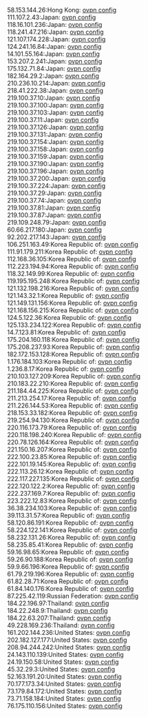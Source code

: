 58.153.144.26:Hong Kong: [ovpn config](vpn/58_153_144_26.ovpn)  
111.107.2.43:Japan: [ovpn config](vpn/111_107_2_43.ovpn)  
118.16.101.236:Japan: [ovpn config](vpn/118_16_101_236.ovpn)  
118.241.47.216:Japan: [ovpn config](vpn/118_241_47_216.ovpn)  
121.107.174.228:Japan: [ovpn config](vpn/121_107_174_228.ovpn)  
124.241.16.84:Japan: [ovpn config](vpn/124_241_16_84.ovpn)  
14.101.55.164:Japan: [ovpn config](vpn/14_101_55_164.ovpn)  
153.207.2.241:Japan: [ovpn config](vpn/153_207_2_241.ovpn)  
175.132.71.84:Japan: [ovpn config](vpn/175_132_71_84.ovpn)  
182.164.29.2:Japan: [ovpn config](vpn/182_164_29_2.ovpn)  
210.236.10.214:Japan: [ovpn config](vpn/210_236_10_214.ovpn)  
218.41.222.38:Japan: [ovpn config](vpn/218_41_222_38.ovpn)  
219.100.37.10:Japan: [ovpn config](vpn/219_100_37_10.ovpn)  
219.100.37.100:Japan: [ovpn config](vpn/219_100_37_100.ovpn)  
219.100.37.103:Japan: [ovpn config](vpn/219_100_37_103.ovpn)  
219.100.37.11:Japan: [ovpn config](vpn/219_100_37_11.ovpn)  
219.100.37.126:Japan: [ovpn config](vpn/219_100_37_126.ovpn)  
219.100.37.131:Japan: [ovpn config](vpn/219_100_37_131.ovpn)  
219.100.37.154:Japan: [ovpn config](vpn/219_100_37_154.ovpn)  
219.100.37.158:Japan: [ovpn config](vpn/219_100_37_158.ovpn)  
219.100.37.159:Japan: [ovpn config](vpn/219_100_37_159.ovpn)  
219.100.37.190:Japan: [ovpn config](vpn/219_100_37_190.ovpn)  
219.100.37.196:Japan: [ovpn config](vpn/219_100_37_196.ovpn)  
219.100.37.200:Japan: [ovpn config](vpn/219_100_37_200.ovpn)  
219.100.37.224:Japan: [ovpn config](vpn/219_100_37_224.ovpn)  
219.100.37.29:Japan: [ovpn config](vpn/219_100_37_29.ovpn)  
219.100.37.74:Japan: [ovpn config](vpn/219_100_37_74.ovpn)  
219.100.37.81:Japan: [ovpn config](vpn/219_100_37_81.ovpn)  
219.100.37.87:Japan: [ovpn config](vpn/219_100_37_87.ovpn)  
219.109.248.79:Japan: [ovpn config](vpn/219_109_248_79.ovpn)  
60.66.217.180:Japan: [ovpn config](vpn/60_66_217_180.ovpn)  
92.202.217.143:Japan: [ovpn config](vpn/92_202_217_143.ovpn)  
106.251.163.49:Korea Republic of: [ovpn config](vpn/106_251_163_49.ovpn)  
111.91.179.211:Korea Republic of: [ovpn config](vpn/111_91_179_211.ovpn)  
112.168.36.105:Korea Republic of: [ovpn config](vpn/112_168_36_105.ovpn)  
112.223.194.94:Korea Republic of: [ovpn config](vpn/112_223_194_94.ovpn)  
118.32.149.99:Korea Republic of: [ovpn config](vpn/118_32_149_99.ovpn)  
119.195.195.248:Korea Republic of: [ovpn config](vpn/119_195_195_248.ovpn)  
121.132.198.216:Korea Republic of: [ovpn config](vpn/121_132_198_216.ovpn)  
121.143.32.1:Korea Republic of: [ovpn config](vpn/121_143_32_1.ovpn)  
121.149.131.156:Korea Republic of: [ovpn config](vpn/121_149_131_156.ovpn)  
121.168.156.215:Korea Republic of: [ovpn config](vpn/121_168_156_215.ovpn)  
124.5.122.36:Korea Republic of: [ovpn config](vpn/124_5_122_36.ovpn)  
125.133.234.122:Korea Republic of: [ovpn config](vpn/125_133_234_122.ovpn)  
14.7.123.81:Korea Republic of: [ovpn config](vpn/14_7_123_81.ovpn)  
175.204.160.118:Korea Republic of: [ovpn config](vpn/175_204_160_118.ovpn)  
175.208.237.93:Korea Republic of: [ovpn config](vpn/175_208_237_93.ovpn)  
182.172.153.128:Korea Republic of: [ovpn config](vpn/182_172_153_128.ovpn)  
1.176.184.103:Korea Republic of: [ovpn config](vpn/1_176_184_103.ovpn)  
1.236.8.17:Korea Republic of: [ovpn config](vpn/1_236_8_17.ovpn)  
210.103.127.209:Korea Republic of: [ovpn config](vpn/210_103_127_209.ovpn)  
210.183.22.210:Korea Republic of: [ovpn config](vpn/210_183_22_210.ovpn)  
211.184.44.225:Korea Republic of: [ovpn config](vpn/211_184_44_225.ovpn)  
211.213.254.17:Korea Republic of: [ovpn config](vpn/211_213_254_17.ovpn)  
211.226.144.53:Korea Republic of: [ovpn config](vpn/211_226_144_53.ovpn)  
218.153.33.182:Korea Republic of: [ovpn config](vpn/218_153_33_182.ovpn)  
219.254.94.130:Korea Republic of: [ovpn config](vpn/219_254_94_130.ovpn)  
220.116.173.79:Korea Republic of: [ovpn config](vpn/220_116_173_79.ovpn)  
220.118.198.240:Korea Republic of: [ovpn config](vpn/220_118_198_240.ovpn)  
220.78.126.164:Korea Republic of: [ovpn config](vpn/220_78_126_164.ovpn)  
221.150.16.207:Korea Republic of: [ovpn config](vpn/221_150_16_207.ovpn)  
222.100.23.85:Korea Republic of: [ovpn config](vpn/222_100_23_85.ovpn)  
222.101.19.145:Korea Republic of: [ovpn config](vpn/222_101_19_145.ovpn)  
222.113.26.12:Korea Republic of: [ovpn config](vpn/222_113_26_12.ovpn)  
222.117.227.135:Korea Republic of: [ovpn config](vpn/222_117_227_135.ovpn)  
222.120.122.2:Korea Republic of: [ovpn config](vpn/222_120_122_2.ovpn)  
222.237.169.7:Korea Republic of: [ovpn config](vpn/222_237_169_7.ovpn)  
223.222.12.83:Korea Republic of: [ovpn config](vpn/223_222_12_83.ovpn)  
36.38.234.103:Korea Republic of: [ovpn config](vpn/36_38_234_103.ovpn)  
39.113.31.57:Korea Republic of: [ovpn config](vpn/39_113_31_57.ovpn)  
58.120.86.191:Korea Republic of: [ovpn config](vpn/58_120_86_191.ovpn)  
58.224.122.141:Korea Republic of: [ovpn config](vpn/58_224_122_141.ovpn)  
58.232.131.26:Korea Republic of: [ovpn config](vpn/58_232_131_26.ovpn)  
58.235.85.41:Korea Republic of: [ovpn config](vpn/58_235_85_41.ovpn)  
59.16.98.65:Korea Republic of: [ovpn config](vpn/59_16_98_65.ovpn)  
59.26.90.188:Korea Republic of: [ovpn config](vpn/59_26_90_188.ovpn)  
59.9.66.196:Korea Republic of: [ovpn config](vpn/59_9_66_196.ovpn)  
61.79.219.196:Korea Republic of: [ovpn config](vpn/61_79_219_196.ovpn)  
61.82.28.71:Korea Republic of: [ovpn config](vpn/61_82_28_71.ovpn)  
61.84.140.176:Korea Republic of: [ovpn config](vpn/61_84_140_176.ovpn)  
87.225.42.119:Russian Federation: [ovpn config](vpn/87_225_42_119.ovpn)  
184.22.196.97:Thailand: [ovpn config](vpn/184_22_196_97.ovpn)  
184.22.248.9:Thailand: [ovpn config](vpn/184_22_248_9.ovpn)  
184.22.63.207:Thailand: [ovpn config](vpn/184_22_63_207.ovpn)  
49.228.169.236:Thailand: [ovpn config](vpn/49_228_169_236.ovpn)  
161.202.144.236:United States: [ovpn config](vpn/161_202_144_236.ovpn)  
202.182.127.177:United States: [ovpn config](vpn/202_182_127_177.ovpn)  
208.94.244.242:United States: [ovpn config](vpn/208_94_244_242.ovpn)  
24.143.110.139:United States: [ovpn config](vpn/24_143_110_139.ovpn)  
24.19.150.58:United States: [ovpn config](vpn/24_19_150_58.ovpn)  
45.32.29.3:United States: [ovpn config](vpn/45_32_29_3.ovpn)  
52.163.191.20:United States: [ovpn config](vpn/52_163_191_20.ovpn)  
70.177.173.34:United States: [ovpn config](vpn/70_177_173_34.ovpn)  
73.179.84.172:United States: [ovpn config](vpn/73_179_84_172.ovpn)  
73.71.158.184:United States: [ovpn config](vpn/73_71_158_184.ovpn)  
76.175.110.156:United States: [ovpn config](vpn/76_175_110_156.ovpn)  
